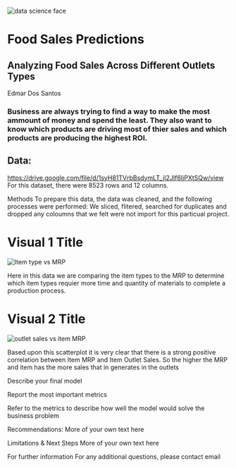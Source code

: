 ![data science face](https://user-images.githubusercontent.com/123523010/224358015-f17e7602-e997-4785-af5f-f972a0435a5b.jpg)

# Food Sales Predictions

## Analyzing Food Sales Across Different Outlets Types 
Edmar Dos Santos

### Business are always trying to find a way to make the most ammount of money and spend the least. They also want to know which products are driving most of thier sales and which products are producing the highest ROI.

## Data: 
https://drive.google.com/file/d/1syH81TVrbBsdymLT_jl2JIf6IjPXtSQw/view 
For this dataset, there were 8523 rows and 12 columns.

Methods
To prepare this data, the data was cleaned, and the following processes were performed:
We sliced, flitered, searched for duplicates and dropped any coloumns that we felt were not import for this particual project.

# Visual 1 Title
![Item type vs MRP](https://user-images.githubusercontent.com/123523010/224516762-aae7f265-b85a-4413-a417-3c9f2fc678a9.png)


Here in this data we are comparing the item types to the MRP to determine which item types requier more time and quantity of materials to complete a production process.

# Visual 2 Title
![outlet sales vs item MRP](https://user-images.githubusercontent.com/123523010/224517004-d8be19d7-70b0-4d92-b15d-fb833aa8d66e.png)

Based upon this scatterplot it is very clear that there is a strong positive correlation between Item MRP and Item Outlet Sales. So the higher the MRP and item has the more sales that in generates in the outlets

Describe your final model

Report the most important metrics

Refer to the metrics to describe how well the model would solve the business problem

Recommendations:
More of your own text here

Limitations & Next Steps
More of your own text here

For further information
For any additional questions, please contact email
